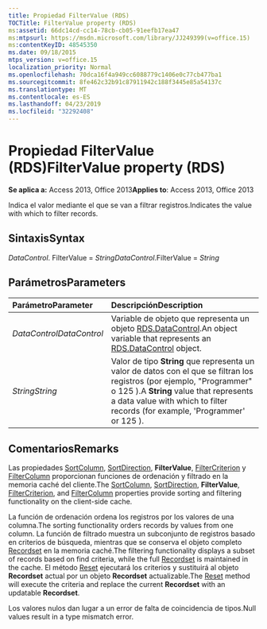 ```yaml
---
title: Propiedad FilterValue (RDS)
TOCTitle: FilterValue property (RDS)
ms:assetid: 66dc14cd-cc14-78cb-cb05-91eefb17ea47
ms:mtpsurl: https://msdn.microsoft.com/library/JJ249399(v=office.15)
ms:contentKeyID: 48545350
ms.date: 09/18/2015
mtps_version: v=office.15
localization_priority: Normal
ms.openlocfilehash: 70dca16f4a949cc6088779c1406e0c77cb477ba1
ms.sourcegitcommit: 8fe462c32b91c87911942c188f3445e85a54137c
ms.translationtype: MT
ms.contentlocale: es-ES
ms.lasthandoff: 04/23/2019
ms.locfileid: "32292408"
---
```

# <a name="filtervalue-property-rds"></a><span data-ttu-id="ea1d8-102">Propiedad FilterValue (RDS)</span><span class="sxs-lookup"><span data-stu-id="ea1d8-102">FilterValue property (RDS)</span></span>

<span data-ttu-id="ea1d8-103">**Se aplica a:** Access 2013, Office 2013</span><span class="sxs-lookup"><span data-stu-id="ea1d8-103">**Applies to**: Access 2013, Office 2013</span></span>

<span data-ttu-id="ea1d8-104">Indica el valor mediante el que se van a filtrar registros.</span><span class="sxs-lookup"><span data-stu-id="ea1d8-104">Indicates the value with which to filter records.</span></span>

## <a name="syntax"></a><span data-ttu-id="ea1d8-105">Sintaxis</span><span class="sxs-lookup"><span data-stu-id="ea1d8-105">Syntax</span></span>

<span data-ttu-id="ea1d8-106">*DataControl*. FilterValue = *String*</span><span class="sxs-lookup"><span data-stu-id="ea1d8-106">*DataControl*.FilterValue = *String*</span></span>

## <a name="parameters"></a><span data-ttu-id="ea1d8-107">Parámetros</span><span class="sxs-lookup"><span data-stu-id="ea1d8-107">Parameters</span></span>

|<span data-ttu-id="ea1d8-108">Parámetro</span><span class="sxs-lookup"><span data-stu-id="ea1d8-108">Parameter</span></span>|<span data-ttu-id="ea1d8-109">Descripción</span><span class="sxs-lookup"><span data-stu-id="ea1d8-109">Description</span></span>|
|:--------|:----------|
|<span data-ttu-id="ea1d8-110">*DataControl*</span><span class="sxs-lookup"><span data-stu-id="ea1d8-110">*DataControl*</span></span> |<span data-ttu-id="ea1d8-111">Variable de objeto que representa un objeto [RDS.DataControl](datacontrol-object-rds.md).</span><span class="sxs-lookup"><span data-stu-id="ea1d8-111">An object variable that represents an [RDS.DataControl](datacontrol-object-rds.md) object.</span></span>|
|<span data-ttu-id="ea1d8-112">*String*</span><span class="sxs-lookup"><span data-stu-id="ea1d8-112">*String*</span></span> |<span data-ttu-id="ea1d8-113">Valor de tipo **String** que representa un valor de datos con el que se filtran los registros (por ejemplo, "Programmer" o 125 ).</span><span class="sxs-lookup"><span data-stu-id="ea1d8-113">A **String** value that represents a data value with which to filter records (for example, 'Programmer' or 125 ).</span></span>|

## <a name="remarks"></a><span data-ttu-id="ea1d8-114">Comentarios</span><span class="sxs-lookup"><span data-stu-id="ea1d8-114">Remarks</span></span>

<span data-ttu-id="ea1d8-115">Las propiedades [SortColumn](sortcolumn-property-rds.md), [SortDirection](sortdirection-property-rds.md), **FilterValue**, [FilterCriterion](filtercriterion-property-rds.md) y [FilterColumn](filtercolumn-property-rds.md) proporcionan funciones de ordenación y filtrado en la memoria caché del cliente.</span><span class="sxs-lookup"><span data-stu-id="ea1d8-115">The [SortColumn](sortcolumn-property-rds.md), [SortDirection](sortdirection-property-rds.md), **FilterValue**, [FilterCriterion](filtercriterion-property-rds.md), and [FilterColumn](filtercolumn-property-rds.md) properties provide sorting and filtering functionality on the client-side cache.</span></span> 

<span data-ttu-id="ea1d8-116">La función de ordenación ordena los registros por los valores de una columna.</span><span class="sxs-lookup"><span data-stu-id="ea1d8-116">The sorting functionality orders records by values from one column.</span></span> <span data-ttu-id="ea1d8-117">La función de filtrado muestra un subconjunto de registros basado en criterios de búsqueda, mientras que se conserva el objeto completo [Recordset](recordset-object-ado.md) en la memoria caché.</span><span class="sxs-lookup"><span data-stu-id="ea1d8-117">The filtering functionality displays a subset of records based on find criteria, while the full [Recordset](recordset-object-ado.md) is maintained in the cache.</span></span> <span data-ttu-id="ea1d8-118">El método [Reset](reset-method-rds.md) ejecutará los criterios y sustituirá al objeto **Recordset** actual por un objeto **Recordset** actualizable.</span><span class="sxs-lookup"><span data-stu-id="ea1d8-118">The [Reset](reset-method-rds.md) method will execute the criteria and replace the current **Recordset** with an updatable **Recordset**.</span></span>

<span data-ttu-id="ea1d8-119">Los valores nulos dan lugar a un error de falta de coincidencia de tipos.</span><span class="sxs-lookup"><span data-stu-id="ea1d8-119">Null values result in a type mismatch error.</span></span>

